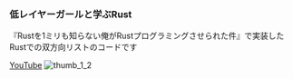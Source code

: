 ### 低レイヤーガールと学ぶRust

『Rustを1ミリも知らない俺がRustプログラミングさせられた件』で実装したRustでの双方向リストのコードです

[YouTube](https://www.youtube.com/embed/6AiU6ncdUdk)
![thumb_1_2](https://github.com/souring001/rust-boy/assets/29009733/29e92dc9-c63d-4fc4-a394-09f4f0bac548)
